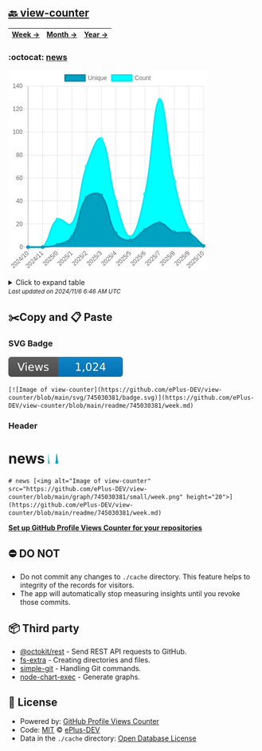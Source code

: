 ## [🔙 view-counter](https://github.com/ePlus-DEV/view-counter)
| [**Week →**](https://github.com/ePlus-DEV/view-counter/blob/main/readme/745030381/week.md) | [**Month →**](https://github.com/ePlus-DEV/view-counter/blob/main/readme/745030381/month.md) | [**Year →**](https://github.com/ePlus-DEV/view-counter/blob/main/readme/745030381/year.md) |
| ---- | ---- | ----- |
### :octocat: [news](https://github.com/ePlus-DEV/news)
![Image of view-counter](https://github.com/ePlus-DEV/view-counter/blob/main/graph/745030381/large/year.png)

<details>
	<summary>Click to expand table</summary>
	<h2>:calendar: Year Page Views Table</h2>
<table>
	<tr>
		<th>
			Last Updated
		</th>
		<th>
			Unique
		</th>
		<th>
			Count
		</th>
	</tr>
	<tr>
		<td>
			<code>2024/11/1</code>
		</td>
		<td>
			<code>1</code>
		</td>
		<td>
			<code>1</code>
		</td>
	</tr>
	<tr>
		<td>
			<code>2024/10/1</code>
		</td>
		<td>
			<code>12</code>
		</td>
		<td>
			<code>15</code>
		</td>
	</tr>
	<tr>
		<td>
			<code>2024/9/1</code>
		</td>
		<td>
			<code>13</code>
		</td>
		<td>
			<code>57</code>
		</td>
	</tr>
	<tr>
		<td>
			<code>2024/8/1</code>
		</td>
		<td>
			<code>21</code>
		</td>
		<td>
			<code>128</code>
		</td>
	</tr>
	<tr>
		<td>
			<code>2024/7/1</code>
		</td>
		<td>
			<code>15</code>
		</td>
		<td>
			<code>46</code>
		</td>
	</tr>
	<tr>
		<td>
			<code>2024/6/1</code>
		</td>
		<td>
			<code>6</code>
		</td>
		<td>
			<code>9</code>
		</td>
	</tr>
	<tr>
		<td>
			<code>2024/5/1</code>
		</td>
		<td>
			<code>12</code>
		</td>
		<td>
			<code>40</code>
		</td>
	</tr>
	<tr>
		<td>
			<code>2024/4/1</code>
		</td>
		<td>
			<code>45</code>
		</td>
		<td>
			<code>94</code>
		</td>
	</tr>
	<tr>
		<td>
			<code>2024/3/1</code>
		</td>
		<td>
			<code>43</code>
		</td>
		<td>
			<code>70</code>
		</td>
	</tr>
	<tr>
		<td>
			<code>2024/2/1</code>
		</td>
		<td>
			<code>9</code>
		</td>
		<td>
			<code>20</code>
		</td>
	</tr>
	<tr>
		<td>
			<code>2024/1/1</code>
		</td>
		<td>
			<code>2</code>
		</td>
		<td>
			<code>24</code>
		</td>
	</tr>
	<tr>
		<td>
			<code>2023/12/1</code>
		</td>
		<td>
			<code>0</code>
		</td>
		<td>
			<code>0</code>
		</td>
	</tr>
	<tr>
		<td>
			<code>2023/11/1</code>
		</td>
		<td>
			<code>0</code>
		</td>
		<td>
			<code>0</code>
		</td>
	</tr>
</table>

</details>
<small><i>Last updated on 2024/11/6 6:46 AM UTC</i></small>

## ✂️Copy and 📋 Paste
### SVG Badge
[![Image of view-counter](https://github.com/ePlus-DEV/view-counter/blob/main/svg/745030381/badge.svg)](https://github.com/ePlus-DEV/view-counter/blob/main/readme/745030381/week.md)
```readme
[![Image of view-counter](https://github.com/ePlus-DEV/view-counter/blob/main/svg/745030381/badge.svg)](https://github.com/ePlus-DEV/view-counter/blob/main/readme/745030381/week.md)
```
### Header
# news [<img alt="Image of view-counter" src="https://github.com/ePlus-DEV/view-counter/blob/main/graph/745030381/small/week.png" height="20">](https://github.com/ePlus-DEV/view-counter/blob/main/readme/745030381/week.md)
```readme
# news [<img alt="Image of view-counter" src="https://github.com/ePlus-DEV/view-counter/blob/main/graph/745030381/small/week.png" height="20">](https://github.com/ePlus-DEV/view-counter/blob/main/readme/745030381/week.md)
```
[**Set up GitHub Profile Views Counter for your repositories**](https://github.com/ePlus-DEV/github-profile-views-counter-template)
## ⛔ DO NOT
- Do not commit any changes to `./cache` directory. This feature helps to integrity of the records for visitors.
- The app will automatically stop measuring insights until you revoke those commits.
## 📦 Third party

- [@octokit/rest](https://www.npmjs.com/package/@octokit/rest) - Send REST API requests to GitHub.
- [fs-extra](https://www.npmjs.com/package/fs-extra) - Creating directories and files.
- [simple-git](https://www.npmjs.com/package/simple-git) - Handling Git commands.
- [node-chart-exec](https://www.npmjs.com/package/node-chart-exec) - Generate graphs.
## 📄 License
- Powered by: [GitHub Profile Views Counter](https://github.com/ePlus-DEV/github-profile-views-counter-template)
- Code: [MIT](./LICENSE) © [ePlus-DEV](https://github.com/ePlus-DEV/github-profile-views-counter-template)
- Data in the `./cache` directory: [Open Database License](https://opendatacommons.org/licenses/odbl/1-0/)